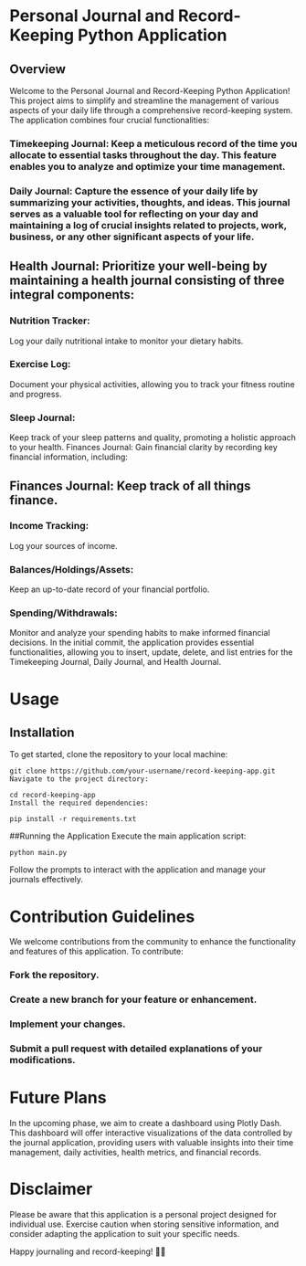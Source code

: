 # Personal Journal and Record-Keeping Python Application

## Overview

Welcome to the Personal Journal and Record-Keeping Python Application! This project aims to simplify and streamline the management of various aspects of your daily life through a comprehensive record-keeping system. The application combines four crucial functionalities:

### Timekeeping Journal: Keep a meticulous record of the time you allocate to essential tasks throughout the day. This feature enables you to analyze and optimize your time management.

### Daily Journal: Capture the essence of your daily life by summarizing your activities, thoughts, and ideas. This journal serves as a valuable tool for reflecting on your day and maintaining a log of crucial insights related to projects, work, business, or any other significant aspects of your life.

## Health Journal: Prioritize your well-being by maintaining a health journal consisting of three integral components:

### Nutrition Tracker: 
Log your daily nutritional intake to monitor your dietary habits.

### Exercise Log: 
Document your physical activities, allowing you to track your fitness routine and progress.

### Sleep Journal: 
Keep track of your sleep patterns and quality, promoting a holistic approach to your health.
Finances Journal: Gain financial clarity by recording key financial information, including:

## Finances Journal: Keep track of all things finance.

### Income Tracking: 
Log your sources of income.

### Balances/Holdings/Assets: 
Keep an up-to-date record of your financial portfolio.

### Spending/Withdrawals: 
Monitor and analyze your spending habits to make informed financial decisions.
In the initial commit, the application provides essential functionalities, allowing you to insert, update, delete, and list entries for the Timekeeping Journal, Daily Journal, and Health Journal.

# Usage

## Installation

To get started, clone the repository to your local machine:

```
git clone https://github.com/your-username/record-keeping-app.git
Navigate to the project directory:
```
```
cd record-keeping-app
Install the required dependencies:
```
```
pip install -r requirements.txt
```

##Running the Application
Execute the main application script:

```
python main.py
```
Follow the prompts to interact with the application and manage your journals effectively.

# Contribution Guidelines

We welcome contributions from the community to enhance the functionality and features of this application. To contribute:

### Fork the repository.
### Create a new branch for your feature or enhancement.
### Implement your changes.
### Submit a pull request with detailed explanations of your modifications.

# Future Plans

In the upcoming phase, we aim to create a dashboard using Plotly Dash. This dashboard will offer interactive visualizations of the data controlled by the journal application, providing users with valuable insights into their time management, daily activities, health metrics, and financial records.

# Disclaimer
Please be aware that this application is a personal project designed for individual use. Exercise caution when storing sensitive information, and consider adapting the application to suit your specific needs.

Happy journaling and record-keeping! 📔✨





